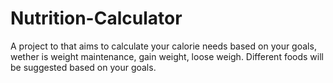 # Nutrition-Calculator

A project to that aims to calculate your calorie needs based on your goals, wether is weight maintenance, gain weight, loose weigh. Different foods will be suggested based on your goals.
